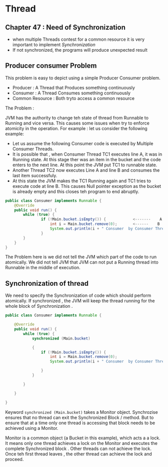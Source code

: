 # Thread
## Chapter 47 : Need of Synchronization

* when multiple Threads contest for a common resource it is very important to implement _Synchronization_
* If not synchronized, the programs will produce unexpected result


## Producer consumer Problem 
This problem is easy to depict using a simple Producer Consumer problem. 
*	Producer  : A Thread that Produces something continuously 
* 	Consumer	  : A Thread Consumes something continuously 
*	Common Resource  : Both tryto access a common resource 


The Problem :

JVM has the authority to change teh state of thread from Runnable to Running and vice versa. This causes some issues when try to enforce atomicity in the operation. For example : let us consider the following example: 

*	Let us assume the following Consumer code is executed by Multiple Consumer Threads.
*	It is possible that , when Consumer Thread TC1 executes line A, it was in Running state. At this stage ther was an item in the bucket and the code enters to the next line. At this point the JVM put  TC1 to runnable state.
* Another Thread TC2 now executes Line A and line B and consumes the last  item successfuly. 
* At this state the JVM makes the TC1 Running again and TC1 tries to execute code at line B. This causes Null pointer exception as the bucket is already empty and this closes teh program to end abruptly. 


````java
public class Consumer implements Runnable {
	@Override
	public void run() {
		while (true) {
				if (!Main.bucket.isEmpty()) {            <-------    A
					int i = Main.bucket.remove(0);       <------    B
					System.out.println(i + " Consumer  by Consumer Thread: " + Thread.currentThread().getName());
				}
		}
	}
}
````
 

The Problem here is we did not tell the JVM which part of the code to run atomically.  We did not tell JVM that JVM can not put a Running thread into Runnable in the middle of execution. 




## Synchronization  of thread 
We need to specify the Synchronization of code which should perform atomically. If synchronized , the JVM will keep the thread running for the whole block of Synchronization .


````java
public class Consumer implements Runnable {

	@Override
	public void run() {
		while (true) {
			synchronized (Main.bucket)

			{
				if (!Main.bucket.isEmpty()) {
					int i = Main.bucket.remove(0);
					System.out.println(i + " Consumer  by Consumer Thread: " + Thread.currentThread().getName());

				}
			}

		}

	}

}
````
Keyword 	`synchronized (Main.bucket)` takes a Monitor object. 
Synchrozise ensures that no thread can exit the Synchronized Block / method. But to ensure that at a time only one thread is accessing  that block needs to be achieved using a Monitor. 

Monitor is a common object (a Bucket in this example), which acts a a lock. It means only one thread achieves a lock on the Monitor and executes the complete Synchronized block . Other threads can not achieve the lock. Once teh first thread leaves , the other thread can achieve the lock and proceed.



